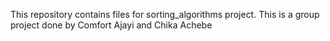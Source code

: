This repository contains files for sorting_algorithms project. This is a group project done by Comfort Ajayi and Chika Achebe
